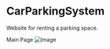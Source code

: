 # CarParkingSystem
Website for renting a parking space.

Main Page
![image](https://github.com/VolenKovachev312/CarParkingSystem/assets/117029606/5cbd745f-2752-47b6-b8c2-2b45f1738748)
